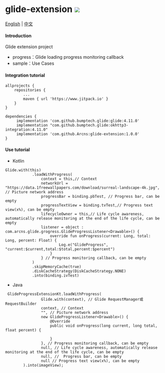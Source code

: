 # glide-extension [![](https://jitpack.io/v/Arcns/glide-extension.svg)](https://jitpack.io/#Arcns/glide-extension)
[English](README.md) | [中文](README-CN.md)

#### Introduction
Glide extension project
- progress：Glide loading progress monitoring callback
- sample：Use Cases




#### Integration tutorial

```
allprojects {
	repositories {
		...
		maven { url 'https://www.jitpack.io' }
	}
}
```

```
dependencies {
	 implementation 'com.github.bumptech.glide:glide:4.11.0'
	 implementation "com.github.bumptech.glide:okhttp3-integration:4.11.0"
	 implementation 'com.github.Arcns:glide-extension:1.0.0'
}
```



#### Use tutorial
- Kotlin
```
Glide.with(this)
            .loadWithProgress(
                context = this,// Context
                networkUrl = "https://data.1freewallpapers.com/download/surreal-landscape-4k.jpg", // Picture network address
                progressBar = binding.pbTest, // Progress bar, can be empty
                progressTextView = binding.tvTest,// Progress text view(x%), can be empty
                lifecycleOwner = this,// Life cycle awareness, automatically release monitoring at the end of the life cycle, can be empty
                listener = object : com.arcns.glide.grogress.GlideProgressListener<Drawable>() {
                    override fun onProgress(current: Long, total: Long, percent: Float) {
                        Log.e("GlideProgress", "current:$current,total:$total,percent:$percent")
                    }
                } // Progress monitoring callback, can be empty
            )
            .skipMemoryCache(true)
            .diskCacheStrategy(DiskCacheStrategy.NONE)
            .into(binding.ivTest)
```
- Java
```
 GlideProgressExtensionKt.loadWithProgress(
                Glide.with(context), // Glide RequestManager或RequestBuilder
                context, // Context
                "", // Picture network address
                new GlideProgressListener<Drawable>() {
                    @Override
                    public void onProgress(long current, long total, float percent) {

                    }
                }, // Progress monitoring callback, can be empty
                null, // Life cycle awareness, automatically release monitoring at the end of the life cycle, can be empty
                null, //  Progress bar, can be empty
                null // Progress text view(x%), can be empty
        ).into(imageView);
```
